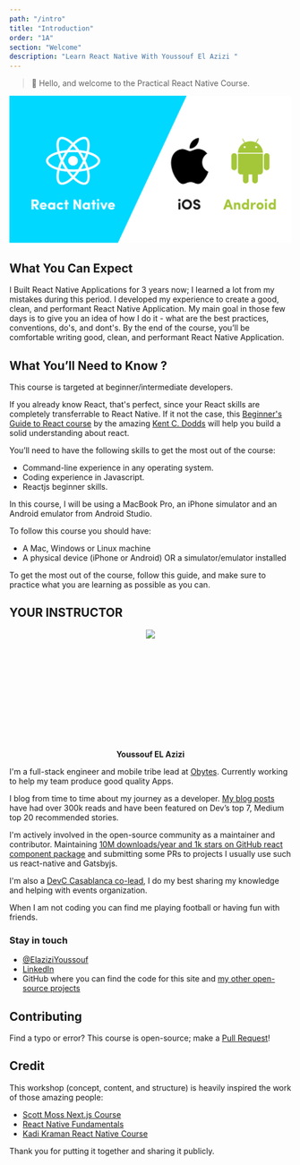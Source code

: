```yaml
---
path: "/intro"
title: "Introduction"
order: "1A"
section: "Welcome"
description: "Learn React Native With Youssouf El Azizi "
---
```


> 👋 Hello, and welcome to the Practical React Native Course.

![React Native Image](./images/react-native.png)

## What You Can Expect

I Built React Native Applications for 3 years now; I learned a lot from my mistakes during this period. I developed my experience to create a good, clean, and performant React Native Application. My main goal in those few days is to give you an idea of how I do it - what are the best practices, conventions, do's, and dont's. By the end of the course, you’ll be comfortable writing good, clean, and performant React Native Application.

## What You’ll Need to Know ?

This course is targeted at beginner/intermediate developers.

If you already know React, that's perfect, since your React skills are completely transferrable to React Native. If it not the case, this [Beginner's Guide to React course](https://egghead.io/courses/the-beginner-s-guide-to-react) by the amazing [Kent C. Dodds](https://egghead.io/instructors/kent-c-dodds) will help you build a solid understanding about react.

You’ll need to have the following skills to get the most out of the course:

- Command-line experience in any operating system.
- Coding experience in Javascript.
- Reactjs beginner skills.

In this course, I will be using a MacBook Pro, an iPhone simulator and an Android emulator from Android Studio.

To follow this course you should have:

- A Mac, Windows or Linux machine
- A physical device (iPhone or Android) OR a simulator/emulator installed

To get the most out of the course, follow this guide, and make sure to practice what you are learning as possible as you can.

## YOUR INSTRUCTOR

<div style="
    margin: auto;
    justify-content: center;
    align-items: center;
    display: flex;
">
<img  src='https://avatars1.githubusercontent.com/u/11137944?s=460&u=352c3de024a444ff4db85c5344ef0e8330a15cd4&v=4'  height='200px' align="center"    />
</div>

<p align="center">
  <strong>  Youssouf EL Azizi </strong>
</p>

I'm a full-stack engineer and mobile tribe lead at [Obytes](https://www.obytes.com/). Currently working to help my team produce good quality Apps.

I blog from time to time about my journey as a developer. [My blog posts](https://elazizi.com/blog) have had over 300k reads and have been featured on Dev’s top 7, Medium top 20 recommended stories.

I'm actively involved in the open-source community as a maintainer and contributor. Maintaining [10M downloads/year and 1k stars on GitHub react component package](https://react-popup.elazizi.com/) and submitting some PRs to projects I usually use such us react-native and Gatsbyjs.

I'm also a [DevC Casablanca co-lead](https://www.facebook.com/groups/DevC.Casablanca/), I do my best sharing my knowledge and helping with events organization.

When I am not coding you can find me playing football or having fun with friends.

### Stay in touch

- [@ElaziziYoussouf](https://twitter.com/ElaziziYoussouf)
- [LinkedIn](https://www.linkedin.com/in/youssouf-elazizi/)
- GitHub where you can find the code for this site and [my other open-source projects](https://github.com/yjose/)

## Contributing

Find a typo or error? This course is open-source; make a [Pull Request](https://github.com/yjose/react-native-course)!

## Credit

This workshop (concept, content, and structure) is heavily inspired the work of those amazing people:

- [Scott Moss Next.js Course](https://github.com/Hendrixer/nextjs-course)
- [React Native Fundamentals](https://github.com/ReactNativeSchool/react-native-fundamentals)
- [Kadi Kraman React Native Course](https://frontendmasters.com/courses/react-native-v2/)

Thank you for putting it together and sharing it publicly.
